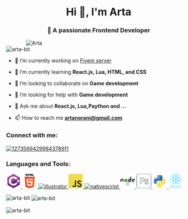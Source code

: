 <h1 align="center">Hi 👋, I'm Arta</h1>
<h3 align="center">🚀 A passionate Frontend Developer</h3>

<img align= "right" alt="Arta" width = "450" src="https://cdna.artstation.com/p/assets/images/images/028/102/058/original/pixel-jeff-matrix-s.gif?1593487263">

<p align="left"> <img src="https://komarev.com/ghpvc/?username=arta-bit&label=Profile%20views&color=0e75b6&style=flat" alt="arta-bit" /> </p>

- 🔭 I’m currently working on [Fivem server](soon)

- 🌱 I’m currently learning **React.js, Lua, HTML, and CSS**

- 👯 I’m looking to collaborate on **Game development**

- 🤝 I’m looking for help with **Game development**

- 💬 Ask me about **React.js, Lua,Paython and ...**

- 📫 How to reach me **artanorani@gmail.com**

<h3 align="left">Connect with me:</h3>
<p align="left">
<a href="https://discord.gg/1273569429984378911" target="blank"><img align="center" src="https://raw.githubusercontent.com/rahuldkjain/github-profile-readme-generator/master/src/images/icons/Social/discord.svg" alt="1273569429984378911" height="30" width="40" /></a>
</p>

<h3 align="left">Languages and Tools:</h3>
<p align="left"> <a href="https://www.w3schools.com/cs/" target="_blank" rel="noreferrer"> <img src="https://raw.githubusercontent.com/devicons/devicon/master/icons/csharp/csharp-original.svg" alt="csharp" width="40" height="40"/> </a> <a href="https://www.w3.org/html/" target="_blank" rel="noreferrer"> <img src="https://raw.githubusercontent.com/devicons/devicon/master/icons/html5/html5-original-wordmark.svg" alt="html5" width="40" height="40"/> </a> <a href="https://www.adobe.com/in/products/illustrator.html" target="_blank" rel="noreferrer"> <img src="https://www.vectorlogo.zone/logos/adobe_illustrator/adobe_illustrator-icon.svg" alt="illustrator" width="40" height="40"/> </a> <a href="https://developer.mozilla.org/en-US/docs/Web/JavaScript" target="_blank" rel="noreferrer"> <img src="https://raw.githubusercontent.com/devicons/devicon/master/icons/javascript/javascript-original.svg" alt="javascript" width="40" height="40"/> </a> <a href="https://nativescript.org/" target="_blank" rel="noreferrer"> <img src="https://raw.githubusercontent.com/detain/svg-logos/780f25886640cef088af994181646db2f6b1a3f8/svg/nativescript.svg" alt="nativescript" width="40" height="40"/> </a> <a href="https://nodejs.org" target="_blank" rel="noreferrer"> <img src="https://raw.githubusercontent.com/devicons/devicon/master/icons/nodejs/nodejs-original-wordmark.svg" alt="nodejs" width="40" height="40"/> </a> <a href="https://www.photoshop.com/en" target="_blank" rel="noreferrer"> <img src="https://raw.githubusercontent.com/devicons/devicon/master/icons/photoshop/photoshop-line.svg" alt="photoshop" width="40" height="40"/> </a> <a href="https://www.python.org" target="_blank" rel="noreferrer"> <img src="https://raw.githubusercontent.com/devicons/devicon/master/icons/python/python-original.svg" alt="python" width="40" height="40"/> </a> <a href="https://reactjs.org/" target="_blank" rel="noreferrer"> <img src="https://raw.githubusercontent.com/devicons/devicon/master/icons/react/react-original-wordmark.svg" alt="react" width="40" height="40"/> </a> </p>

<p><img align="left" src="https://github-readme-stats.vercel.app/api/top-langs?username=arta-bit&show_icons=true&locale=en&layout=compact" alt="arta-bit" /></p>

<p>&nbsp;<img align="center" src="https://github-readme-stats.vercel.app/api?username=arta-bit&show_icons=true&locale=en" alt="arta-bit" /></p>

<p><img align="center" src="https://github-readme-streak-stats.herokuapp.com/?user=arta-bit&" alt="arta-bit" /></p>

